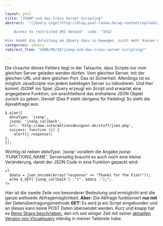 ```yaml
---

layout: post
title: "JSONP und das Cross Server Scripting"
abstract: '![jQuery Logo](http://blog.paul-lunow.de/wp-content/uploads/2008/08/jquery-logo.gif)Da wir uns immer weiter vernetzen und unsere verschiedenen Services beginnen sich auf diversen Servern im Internet zu tummeln, stolpern wir aufeinmal ständig über folgende Fehlermeldung:
    
    Access to restricted URI denied"  code: "1012

Hier kommt die Anleitung um jQuery dazu zu bewegen, nicht mehr diesen nervigen Fehler zu produzieren: Das Geheimnis ist **JSONP und die Parameterübergabe per GET**.'
categories: jQuery
redirect_from: "2008/08/28/jsonp-und-das-cross-server-scripting/"

---
```


Die Ursache dieses Fehlers liegt in der Tatsache, dass Scripte nur vom gleichen Server geladen werden dürfen. Vom gleichen Server, mit der gleichen URL und dem gleichen Port. Das ist Sicherheit.
Allerdings ist es möglich JavaScripte von jedem beliebigen Server zu inkludieren. Und hier kommt JSONP ins Spiel. jQuery erzeugt ein Script und erwartet eine angegebene Funktion, um anschließend das enthaltene JSON Objekt zurück zu geben. Genial! (Das P steht übrigens für Padding)
So sieht die Ajaxabfrage aus:

    $.ajax({
      dataType: 'jsonp',
      jsonp: 'jsonp_callback',
      url: 'http://www.interaktionsdesigner.de/stuff/json.php',
      success: function (j) {
        alert(j.response);
    },
    });

Wichtig ist neben _dataType: 'jsonp'_ vorallem die Angabe _jsonp: 'FUNKTIONS\_NAME'_.
Serverseitig braucht es auch noch eine kleine Veränderung, damit der JSON Code in eine Funktion gepackt wird:

    <?
      $data = json_encode(Array("response" => "Thanks for the Fish!"));
      echo $_GET['jsonp_callback'] ."(". $data .");";
    ?>

Hier ist die zweite Zeile von besonderer Bedeutung und ermöglicht erst die ganze weltweite Abfragemöglichkeit.
**Aber:** Die Abfrage funktioniert **nur mit** der Datenübertragungsmethode **GET**! Es wird ja ein Script eingebunden und an dieses kann keine POST Daten übersendet werden.
Kurz und knapp hat es [Remy Sharp beschrieben](http://remysharp.com/2007/10/08/what-is-jsonp/), den ich seit einiger Zeit mit seiner [aktuellen Version von Visualjquery](http://remysharp.com/visual-jquery/) ständig in meiner Tableiste habe.
